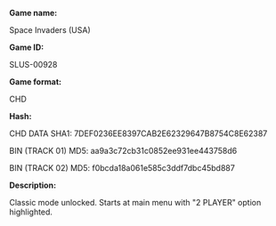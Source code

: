 **Game name:**

Space Invaders (USA)

**Game ID:**

SLUS-00928

**Game format:**

CHD

**Hash:**

CHD DATA SHA1: 7DEF0236EE8397CAB2E62329647B8754C8E62387

BIN (TRACK 01) MD5: aa9a3c72cb31c0852ee931ee443758d6

BIN (TRACK 02) MD5: f0bcda18a061e585c3ddf7dbc45bd887

**Description:**

Classic mode unlocked. Starts at main menu with "2 PLAYER" option highlighted.